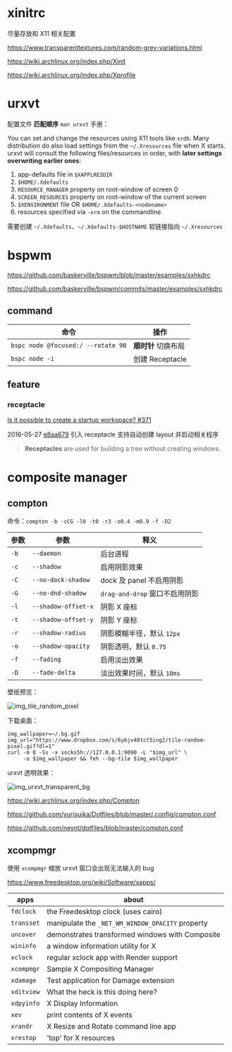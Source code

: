 
# xinitrc

尽量存放和 X11 相关配置

https://www.transparenttextures.com/random-grey-variations.html

https://wiki.archlinux.org/index.php/Xinit

https://wiki.archlinux.org/index.php/Xprofile

# urxvt

配置文件 **匹配顺序** `man urxvt` 手册：

You can set and change the resources using X11 tools like `xrdb`. Many distribution do also load settings from the `~/.Xresources` file when X starts. urxvt will consult the following files/resources in order, with **later settings overwriting earlier ones**:

1. app-defaults file in `$XAPPLRESDIR`
2. `$HOME/.Xdefaults`
3. `RESOURCE_MANAGER` property on root-window of screen 0
4. `SCREEN_RESOURCES` property on root-window of the current screen
5. `$XENVIRONMENT` file OR `$HOME/.Xdefaults-<nodename>`
6. resources specified via `-xrm` on the commandline

需要创建 `~/.Xdefaults`、`~/.Xdefaults-$HOSTNAME` 软链接指向 `~/.Xresources`

# bspwm

https://github.com/baskerville/bspwm/blob/master/examples/sxhkdrc

https://github.com/baskerville/bspwm/commits/master/examples/sxhkdrc

## command

命令 | 操作
---- | ----
`bspc node @focused:/ --rotate 90` | **顺时针** 切换布局
`bspc node -i` | 创建 Receptacle

## feature

### receptacle

[Is it possible to create a startup workspace? #371](https://github.com/baskerville/bspwm/issues/371)

2016-05-27 [e8aa679](https://github.com/baskerville/bspwm/commit/e8aa679cd14fad3bdc89119c53d5c6eca6512bf0) 引入 receptacle 支持自动创建 layout 并启动相关程序

> **Receptacles** are used for building a tree without creating windows.

# composite manager

## compton

命令：`compton -b -cCG -l0 -t0 -r3 -o0.4 -m0.9 -f -D2`

参数 | 参数 | 释义
---- | ---- | ----
`-b` | `--daemon` | 后台进程
`-c` | `--shadow` | 启用阴影效果
`-C` | `--no-dock-shadow` | dock 及 panel 不启用阴影
`-G` | `--no-dnd-shadow` | `drag-and-drop` 窗口不启用阴影
`-l` | `--shadow-offset-x` | 阴影 X 座标
`-t` | `--shadow-offset-y` | 阴影 Y 座标
`-r` | `--shadow-radius` | 阴影模糊半径，默认 `12px`
`-o` | `--shadow-opacity` | 阴影透明，默认 `0.75`
`-f` | `--fading` | 启用淡出效果
`-D` | `--fade-delta` | 淡出效果时间，默认 `10ms`

壁纸预览：

![img_tile_random_pixel](https://www.dropbox.com/s/6ybjv48tct5ing2/tile-random-pixel.gif?dl=1)

下载桌面：

    img_wallpaper=~/.bg.gif
    img_url="https://www.dropbox.com/s/6ybjv48tct5ing2/tile-random-pixel.gif?dl=1"
    curl -m 8 -Ss -x socks5h://127.0.0.1:9090 -L "$img_url" \
         -o $img_wallpaper && feh --bg-tile $img_wallpaper

urxvt 透明效果：

![img_urxvt_transparent_bg](https://www.dropbox.com/s/48zcmxizrjq0gfk/urxvt-with-transparent-background.png?dl=1)

https://wiki.archlinux.org/index.php/Compton

https://github.com/yurisuika/Dotfiles/blob/master/.config/compton.conf

https://github.com/neynt/dotfiles/blob/master/compton.conf

## xcompmgr

使用 `xcompmgr` 缩放 urxvt 窗口会出现无法输入的 bug

https://www.freedesktop.org/wiki/Software/xapps/

apps | about
---- | -----
`fdclock` | the Freedesktop clock (uses cairo)
`transset` | manipulate the `_NET_WM_WINDOW_OPACITY` property
`uncover` | demonstrates transformed windows with Composite
`wininfo` | a window information utility for X
`xclock` | regular xclock app with Render support
`xcompmgr` | Sample X Compositing Manager
`xdamage` | Test application for Damage extension
`xditview` | What the heck is this doing here?
`xdpyinfo` | X Display Information
`xev` | print contents of X events
`xrandr` | X Resize and Rotate command line app
`xrestop` | 'top' for X resources



